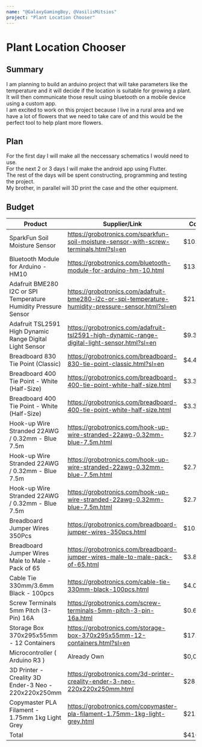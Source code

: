 ```yaml
---
name: "@GalaxyGamingBoy, @VasilisMitsios"
project: "Plant Location Chooser"
---
```


# Plant Location Chooser

## Summary

I am planning to build an arduino project that will take parameters like the temperature and it will decide if the location is suitable for growing a plant. 
It will then communicate those result using bluetooth on a mobile device using a custom app.  
I am excited to work on this project because I live in a rural area and we have a lot of flowers that we need to take care of and this would be the perfect tool to help plant more flowers.

## Plan

For the first day I will make all the neccessary schematics I would need to use.  
For the next 2 or 3 days I will make the android app using Flutter.  
The rest of the days will be spent constructing, programming and testing the project.  
My brother, in parallel will 3D print the case and the other equipment.

## Budget

| Product                                                         | Supplier/Link                                                                                       | Cost    |
|-----------------------------------------------------------------|-----------------------------------------------------------------------------------------------------|---------|
| SparkFun Soil Moisture Sensor                                   | https://grobotronics.com/sparkfun-soil-moisture-sensor-with-screw-terminals.html?sl=en              | $10.07  |
| Bluetooth Module for Arduino - HM10                             | https://grobotronics.com/bluetooth-module-for-arduino-hm-10.html                                    | $13.67  |
| Adafruit BME280 I2C or SPI Temperature Humidity Pressure Sensor | https://grobotronics.com/adafruit-bme280-i2c-or-spi-temperature-humidity-pressure-sensor.html?sl=en | $21.09  |
| Adafruit TSL2591 High Dynamic Range Digital Light Sensor        | https://grobotronics.com/adafruit-tsl2591-high-dynamic-range-digital-light-sensor.html?sl=en        | $9.33   |
| Breadboard 830 Tie Point (Classic)                              | https://grobotronics.com/breadboard-830-tie-point-classic.html?sl=en                                | $4.45   |
| Breadboard 400 Tie Point - White (Half-Size)                    | https://grobotronics.com/breadboard-400-tie-point-white-half-size.html                              | $3.39   |
| Breadboard 400 Tie Point - White (Half-Size)                    | https://grobotronics.com/breadboard-400-tie-point-white-half-size.html                              | $3.39   |
| Hook-up Wire Stranded 22AWG / 0.32mm - Blue 7.5m                | https://grobotronics.com/hook-up-wire-stranded-22awg-0.32mm-blue-7.5m.html                          | $2.76   |
| Hook-up Wire Stranded 22AWG / 0.32mm - Blue 7.5m                | https://grobotronics.com/hook-up-wire-stranded-22awg-0.32mm-blue-7.5m.html                          | $2.76   |
| Hook-up Wire Stranded 22AWG / 0.32mm - Blue 7.5m                | https://grobotronics.com/hook-up-wire-stranded-22awg-0.32mm-blue-7.5m.html                          | $2.76   |
| Breadboard Jumper Wires 350Pcs                                  | https://grobotronics.com/breadboard-jumper-wires-350pcs.html                                        | $10.49  |
| Breadboard Jumper Wires Male to Male - Pack of 65               | https://grobotronics.com/breadboard-jumper-wires-male-to-male-pack-of-65.html                       | $3.82   |
| Cable Tie 330mm/3.6mm Black - 100pcs                            | https://grobotronics.com/cable-tie-330mm-black-100pcs.html                                          | $4.03   |
| Screw Terminals 5mm Pitch (3-Pin) 16A                           | https://grobotronics.com/screw-terminals-5mm-pitch-3-pin-16a.html                                   | $0.64   |
| Storage Box 370x295x55mm - 12 Containers                        | https://grobotronics.com/storage-box-370x295x55mm-12-containers.html?sl=en                          | $17.21  |
| Microcontroller ( Arduino R3 )                                  | Already Own                                                                                         | $0,00   |
| 3D Printer - Creality 3D Ender-3 Neo - 220x220x250mm            | https://grobotronics.com/3d-printer-creality-ender-3-neo-220x220x250mm.html                         | $285.14 |
| Copymaster PLA Filament - 1.75mm 1kg Light Grey                 | https://grobotronics.com/copymaster-pla-filament-1.75mm-1kg-light-grey.html                         | $21.43  |
| Total                                                           |                                                                                                     | $416.42 |
